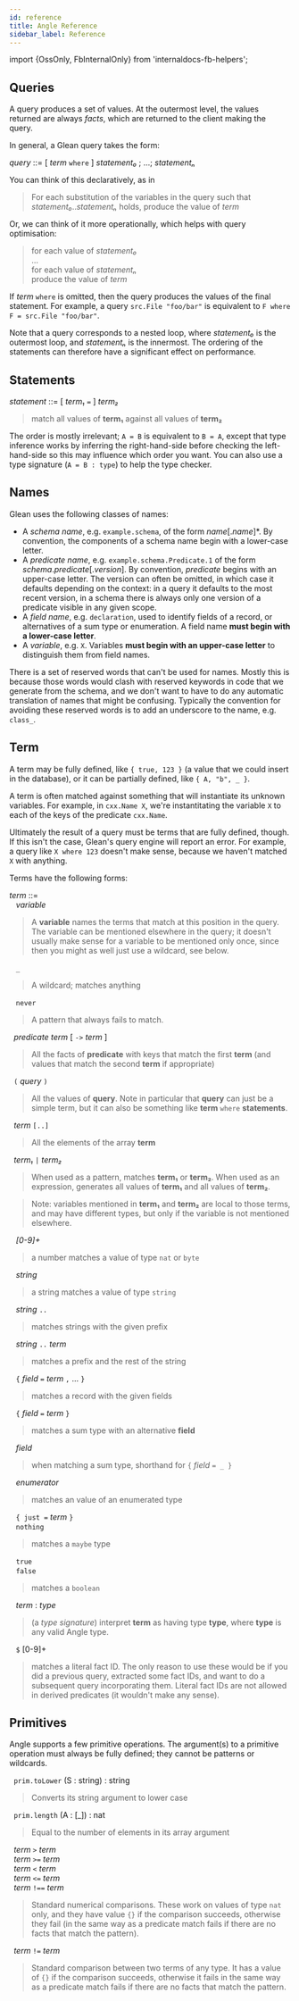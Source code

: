 ```yaml
---
id: reference
title: Angle Reference
sidebar_label: Reference
---
```


import {OssOnly, FbInternalOnly} from 'internaldocs-fb-helpers';

## Queries

A query produces a set of values. At the outermost level, the values
returned are always *facts*, which are returned to the client making
the query.

In general, a Glean query takes the form:

*query* ::= [ *term* `where` ] *statement₀* ; ...; *statementₙ*

You can think of this declaratively, as in

> For each substitution of the variables in the query such that *statement₀*..*statementₙ* holds, produce the value of *term*

Or, we can think of it more operationally, which helps with query optimisation:

> for each value of *statement₀*<br />
> ...<br />
> for each value of *statementₙ*<br />
> produce the value of *term*

If *term* `where` is omitted, then the query produces the values of the final statement. For example, a query `src.File "foo/bar"` is equivalent to `F where F = src.File "foo/bar"`.

Note that a query corresponds to a nested loop, where *statement₀* is the outermost loop, and *statementₙ* is the innermost. The ordering of the statements can therefore have a significant effect on performance.

## Statements

*statement* ::= [ *term₁* `=` ] *term₂*

> match all values of **term₁** against all values of **term₂**

The order is mostly irrelevant; `A = B` is equivalent to `B = A`, except that type inference works by inferring the right-hand-side before checking the left-hand-side so this may influence which order you want. You can also use a type signature (`A = B : type`) to help the type checker.

## Names

Glean uses the following classes of names:
* A *schema name*, e.g. `example.schema`, of the form *name*[.*name*]*. By convention, the components of a schema name begin with a lower-case letter.
* A *predicate name*, e.g. `example.schema.Predicate.1` of the form *schema*.*predicate*[.*version*]. By convention, *predicate* begins with an upper-case letter. The version can often be omitted, in which case it defaults depending on the context: in a query it defaults to the most recent version, in a schema there is always only one version of a predicate visible in any given scope.
* A *field name*, e.g. `declaration`, used to identify fields of a record, or alternatives of a sum type or enumeration.  A field name **must begin with a lower-case letter**.
* A *variable*, e.g. `X`. Variables **must begin with an upper-case letter** to distinguish them from field names.

There is a set of reserved words that can't be used for names. Mostly this is because those words would clash with reserved keywords in code that we generate from the schema, and we don't want to have to do any automatic translation of names that might be confusing. Typically the convention for avoiding these reserved words is to add an underscore to the name, e.g. `class_`.


## Term

A term may be fully defined, like `{ true, 123 }` (a value that we could insert in the database), or it can be partially defined, like `{ A, "b", _ }`.

A term is often matched against something that will instantiate its unknown variables. For example, in `cxx.Name X`, we're instantitating the variable `X` to each of the keys of the predicate `cxx.Name`.

Ultimately the result of a query must be terms that are fully defined, though. If this isn't the case, Glean's query engine will report an error.  For example, a query like `X where 123` doesn't make sense, because we haven't matched `X` with anything.

Terms have the following forms:

*term* ::=<br />
&nbsp;&nbsp;    *variable* <br />

> A **variable** names the terms that match at this position in the query. The variable can be mentioned elsewhere in the query; it doesn't usually make sense for a variable to be mentioned only once, since then you might as well just use a wildcard, see below.

&nbsp;&nbsp;  `_`<br />

> A wildcard; matches anything

&nbsp;&nbsp;  `never`<br />

> A pattern that always fails to match.

&nbsp;&nbsp;*predicate*&nbsp;*term* [ `->` *term* ] <br />

> All the facts of **predicate** with keys that match the first **term** (and values that match the second **term** if appropriate)

&nbsp;&nbsp;`(` *query* `)`

> All the values of **query**. Note in particular that **query** can just be a simple term, but it can also be something like **term** `where` **statements**.

&nbsp;&nbsp;*term* `[..]`

> All the elements of the array **term**

&nbsp;&nbsp;*term₁* `|` *term₂*

> When used as a pattern, matches **term₁** or **term₂**. When used as an expression, generates all values of **term₁** and all values of **term₂**.

> Note: variables mentioned in **term₁** and **term₂** are local to those terms, and may have different types, but only if the variable is not mentioned elsewhere.

&nbsp;&nbsp;  *[0-9]+*<br />

> a number matches a value of type `nat` or `byte`

&nbsp;&nbsp;  *string*<br />

> a string matches a value of type `string`

&nbsp;&nbsp; *string* `..`<br />

> matches strings with the given prefix

&nbsp;&nbsp; *string* `..` *term*<br />

> matches a prefix and the rest of the string

&nbsp;&nbsp; `{` *field* `=` *term* `,` ... `}`<br />

> matches a record with the given fields

&nbsp;&nbsp; `{` *field* `=` *term* `}`

> matches a sum type with an alternative **field**

&nbsp;&nbsp; *field*

> when matching a sum type, shorthand for `{` *field* `= _ }`

&nbsp;&nbsp; *enumerator*

> matches an value of an enumerated type

&nbsp;&nbsp; `{ just =` *term* `}`<br />
&nbsp;&nbsp; `nothing`

> matches a `maybe` type

&nbsp;&nbsp; `true`<br />
&nbsp;&nbsp; `false`

> matches a `boolean`

&nbsp;&nbsp; *term*&nbsp;:&nbsp;*type*<br />

> (a *type signature*) interpret **term** as having type **type**, where **type** is any valid Angle type.

&nbsp;&nbsp; `$` [0-9]+<br />

> matches a literal fact ID. The only reason to use these would be if you did a previous query, extracted some fact IDs, and want to do a subsequent query incorporating them. Literal fact IDs are not allowed in derived predicates (it wouldn't make any sense).

## Primitives

Angle supports a few primitive operations. The argument(s) to a primitive operation must always be fully defined; they cannot be patterns or wildcards.

&nbsp;&nbsp;`prim.toLower` (S : string) : string

> Converts its string argument to lower case

&nbsp;&nbsp;`prim.length` (A : [_]) : nat

> Equal to the number of elements in its array argument

&nbsp;&nbsp;*term* `>` *term* <br />
&nbsp;&nbsp;*term* `>=` *term* <br />
&nbsp;&nbsp;*term* `<` *term* <br />
&nbsp;&nbsp;*term* `<=` *term* <br />
&nbsp;&nbsp;*term* `!==` *term* <br />

> Standard numerical comparisons. These work on values of type `nat` only, and they have value `{}` if the comparison succeeds, otherwise they fail (in the same way as a predicate match fails if there are no facts that match the pattern).

&nbsp;&nbsp;*term* `!=` *term*

> Standard comparison between two terms of any type. It has a value of `{}` if the comparison succeeds, otherwise it fails in the same way as a predicate match fails if there are no facts that match the pattern.
